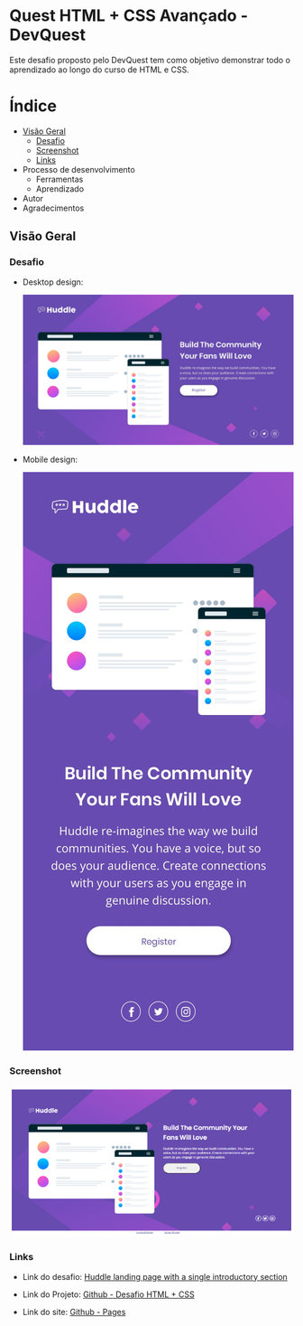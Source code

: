 # Quest HTML + CSS Avançado - DevQuest

Este desafio proposto pelo DevQuest tem como objetivo demonstrar todo o aprendizado ao longo do curso de HTML e CSS.

# Índice

- [Visão Geral](#visão-geral)
    - [Desafio](#desafio)
    - [Screenshot](#screenshot)
    - [Links](#links)
- Processo de desenvolvimento
    - Ferramentas
    - Aprendizado
- Autor
- Agradecimentos

## Visão Geral

### Desafio

- Desktop design:

    ![](./design/desktop-design.jpg)

- Mobile design:

    ![](./design/mobile-design.jpg)

### Screenshot

![](./design/Screenshot.png)

### Links

- Link do desafio: [Huddle landing page with a single introductory section](https://www.frontendmentor.io/challenges/huddle-landing-page-with-a-single-introductory-section-B_2Wvxgi0)

- Link do Projeto: [Github - Desafio HTML + CSS](https://github.com/osmarajr/quest-devquest-huddle-landing-page)

- Link do site: [Github - Pages](https://osmarajr.github.io/quest-devquest-huddle-landing-page/)